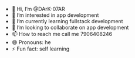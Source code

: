 - 👋 Hi, I’m @DArK-07AR
- 👀 I’m interested in app development 
- 🌱 I’m currently learning fullstack development
- 💞️ I’m looking to collaborate on app development
- 📫 How to reach me call me 7906408246
- 😄 Pronouns: he
- ⚡ Fun fact: self learning

<!---
DArK-07AR/DArK-07AR is a ✨ special ✨ repository because its `README.md` (this file) appears on your GitHub profile.
You can click the Preview link to take a look at your changes.
--->
